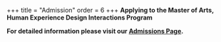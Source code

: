 +++
title = "Admission"
order = 6
+++
**Applying to the Master of Arts, Human Experience Design Interactions Program**

**For detailed information please visit our [Admissions Page](https://www.csulb.edu/design/admissions).**